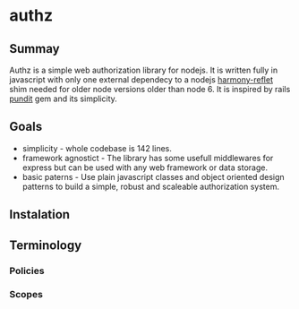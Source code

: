 # authz

## Summay
Authz is a simple web authorization library for nodejs. It is written fully in javascript with only one external dependecy to a nodejs [harmony-reflet](https://www.npmjs.com/package/harmony-reflect) shim needed for older node versions older than node 6. It is inspired by rails [pundit](https://github.com/varvet/pundit) gem and its simplicity.

## Goals
- simplicity - whole codebase is 142 lines.
- framework agnostict - The library has some usefull middlewares for express but can be used with any web framework or data storage.
- basic paterns - Use plain javascript classes and object oriented design patterns to build a simple, robust and scaleable authorization system.

## Instalation
## Terminology
### Policies
### Scopes
